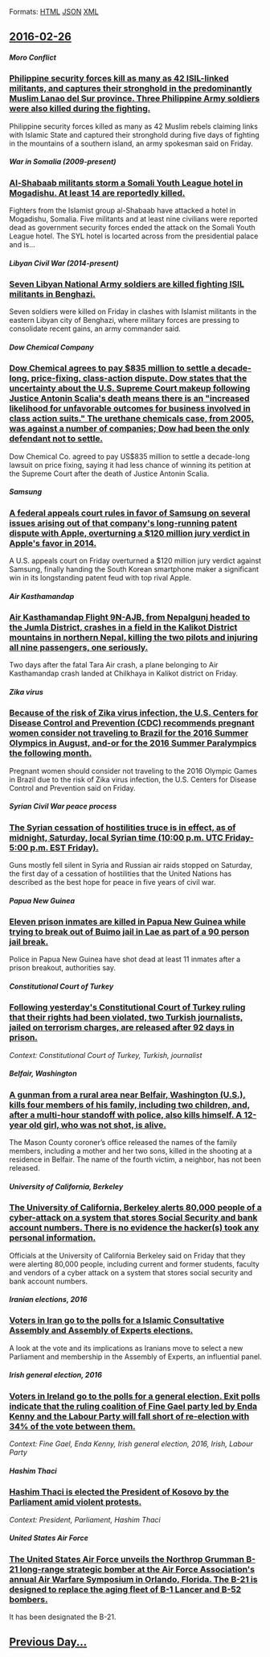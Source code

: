 
Formats: [HTML](2016/02/26/index.html)  [JSON](2016/02/26/index.json)  [XML](2016/02/26/index.xml)  

## [2016-02-26](/news/2016/02/26/index.md)

##### Moro Conflict
### [Philippine security forces kill as many as 42 ISIL-linked militants, and captures their stronghold in the predominantly Muslim Lanao del Sur province. Three Philippine Army soldiers were also killed during the fighting. ](/news/2016/02/26/philippine-security-forces-kill-as-many-as-42-isil-linked-militants-and-captures-their-stronghold-in-the-predominantly-muslim-lanao-del-sur.md)
Philippine security forces killed as many as 42 Muslim rebels claiming links with Islamic State and captured their stronghold during five days of fighting in the mountains of a southern island, an army spokesman said on Friday.

##### War in Somalia (2009-present)
### [Al-Shabaab militants storm a Somali Youth League hotel in Mogadishu. At least 14 are reportedly killed.](/news/2016/02/26/al-shabaab-militants-storm-a-somali-youth-league-hotel-in-mogadishu-at-least-14-are-reportedly-killed.md)
Fighters from the Islamist group al-Shabaab have attacked a hotel in Mogadishu, Somalia. Five militants and at least nine civilians were reported dead as government security forces ended the attack on the Somali Youth League hotel. The SYL hotel is locarted across from the presidential palace and is...

##### Libyan Civil War (2014-present)
### [Seven Libyan National Army soldiers are killed fighting ISIL militants in Benghazi. ](/news/2016/02/26/seven-libyan-national-army-soldiers-are-killed-fighting-isil-militants-in-benghazi.md)
Seven soldiers were killed on Friday in clashes with Islamist militants in the eastern Libyan city of Benghazi, where military forces are pressing to consolidate recent gains, an army commander said.

##### Dow Chemical Company
### [Dow Chemical agrees to pay $835 million to settle a decade-long, price-fixing, class-action dispute. Dow states that the uncertainty about the U.S. Supreme Court makeup following Justice Antonin Scalia's death means there is an "increased likelihood for unfavorable outcomes for business involved in class action suits." The urethane chemicals case, from 2005, was against a number of companies; Dow had been the only defendant not to settle. ](/news/2016/02/26/dow-chemical-agrees-to-pay-835-million-to-settle-a-decade-long-price-fixing-class-action-dispute-dow-states-that-the-uncertainty-about-t.md)
Dow Chemical Co. agreed to pay US$835 million to settle a decade-long lawsuit on price fixing, saying it had less chance of winning its petition at the Supreme Court after the death of Justice Antonin Scalia.

##### Samsung
### [A federal appeals court rules in favor of Samsung on several issues arising out of that company's long-running patent dispute with Apple, overturning a $120 million jury verdict in Apple's favor in 2014. ](/news/2016/02/26/a-federal-appeals-court-rules-in-favor-of-samsung-on-several-issues-arising-out-of-that-company-s-long-running-patent-dispute-with-apple-ov.md)
A U.S. appeals court on Friday overturned a $120 million jury verdict against Samsung, finally handing the South Korean smartphone maker a significant win in its longstanding patent feud with top rival Apple.

##### Air Kasthamandap
### [ Air Kasthamandap Flight 9N-AJB, from Nepalgunj headed to the Jumla District, crashes in a field in the Kalikot District mountains in northern Nepal, killing the two pilots and injuring all nine passengers, one seriously. ](/news/2016/02/26/air-kasthamandap-flight-9n-ajb-from-nepalgunj-headed-to-the-jumla-district-crashes-in-a-field-in-the-kalikot-district-mountains-in-northe.md)
Two days after the fatal Tara Air crash, a plane belonging to Air Kasthamandap crash landed at Chilkhaya in Kalikot district on Friday.

##### Zika virus
### [ Because of the risk of Zika virus infection, the U.S. Centers for Disease Control and Prevention (CDC) recommends pregnant women consider not traveling to Brazil for the 2016 Summer Olympics in August, and-or for the 2016 Summer Paralympics the following month. ](/news/2016/02/26/because-of-the-risk-of-zika-virus-infection-the-u-s-centers-for-disease-control-and-prevention-cdc-recommends-pregnant-women-consider-n.md)
Pregnant women should consider not traveling to the 2016 Olympic Games in Brazil due to the risk of Zika virus infection, the U.S. Centers for Disease Control and Prevention said on Friday.

##### Syrian Civil War peace process
### [The Syrian cessation of hostilities truce is in effect, as of midnight, Saturday, local Syrian time (10:00 p.m. UTC Friday-5:00 p.m. EST Friday). ](/news/2016/02/26/the-syrian-cessation-of-hostilities-truce-is-in-effect-as-of-midnight-saturday-local-syrian-time-10-00-p-m-utc-friday-5-00-p-m-est-fri.md)
Guns mostly fell silent in Syria and Russian air raids stopped on Saturday, the first day of a cessation of hostilities that the United Nations has described as the best hope for peace in five years of civil war.

##### Papua New Guinea
### [Eleven prison inmates are killed in Papua New Guinea while trying to break out of Buimo jail in Lae as part of a 90 person jail break. ](/news/2016/02/26/eleven-prison-inmates-are-killed-in-papua-new-guinea-while-trying-to-break-out-of-buimo-jail-in-lae-as-part-of-a-90-person-jail-break.md)
Police in Papua New Guinea have shot dead at least 11 inmates after a prison breakout, authorities say.

##### Constitutional Court of Turkey
### [Following yesterday's Constitutional Court of Turkey ruling that their rights had been violated, two Turkish journalists, jailed on terrorism charges, are released after 92 days in prison. ](/news/2016/02/26/following-yesterday-s-constitutional-court-of-turkey-ruling-that-their-rights-had-been-violated-two-turkish-journalists-jailed-on-terroris.md)
_Context: Constitutional Court of Turkey, Turkish, journalist_

##### Belfair, Washington
### [A gunman from a rural area near Belfair, Washington (U.S.), kills four members of his family, including two children, and, after a multi-hour standoff with police, also kills himself. A 12-year old girl, who was not shot, is alive. ](/news/2016/02/26/a-gunman-from-a-rural-area-near-belfair-washington-u-s-kills-four-members-of-his-family-including-two-children-and-after-a-multi-hou.md)
The Mason County coroner’s office released the names of the family members, including a mother and her two sons, killed in the shooting at a residence in Belfair. The name of the fourth victim, a neighbor, has not been released.

##### University of California, Berkeley
### [ The University of California, Berkeley alerts 80,000 people of a cyber-attack on a system that stores Social Security and bank account numbers. There is no evidence the hacker(s) took any personal information. ](/news/2016/02/26/the-university-of-california-berkeley-alerts-80-000-people-of-a-cyber-attack-on-a-system-that-stores-social-security-and-bank-account-numb.md)
Officials at the University of California Berkeley said on Friday that they were alerting 80,000 people, including current and former students, faculty and vendors of a cyber attack on a system that stores social security and bank account numbers.

##### Iranian elections, 2016
### [Voters in Iran go to the polls for a Islamic Consultative Assembly and Assembly of Experts elections. ](/news/2016/02/26/voters-in-iran-go-to-the-polls-for-a-islamic-consultative-assembly-and-assembly-of-experts-elections.md)
A look at the vote and its implications as Iranians move to select a new Parliament and membership in the Assembly of Experts, an influential panel.

##### Irish general election, 2016
### [Voters in Ireland go to the polls for a general election. Exit polls indicate that the ruling coalition of Fine Gael party led by Enda Kenny and the Labour Party will fall short of re-election with 34% of the vote between them. ](/news/2016/02/26/voters-in-ireland-go-to-the-polls-for-a-general-election-exit-polls-indicate-that-the-ruling-coalition-of-fine-gael-party-led-by-enda-kenny.md)
_Context: Fine Gael, Enda Kenny, Irish general election, 2016, Irish, Labour Party_

##### Hashim Thaci
### [Hashim Thaci is elected the President of Kosovo by the Parliament amid violent protests. ](/news/2016/02/26/hashim-thaassi-is-elected-the-president-of-kosovo-by-the-parliament-amid-violent-protests.md)
_Context: President, Parliament, Hashim Thaci_

##### United States Air Force
### [The United States Air Force unveils the Northrop Grumman B-21 long-range strategic bomber at the Air Force Association's annual Air Warfare Symposium in Orlando, Florida. The B-21 is designed to replace the aging fleet of B-1 Lancer and B-52 bombers. ](/news/2016/02/26/the-united-states-air-force-unveils-the-northrop-grumman-b-21-long-range-strategic-bomber-at-the-air-force-associationas-annual-air-warfar.md)
It has been designated the B-21.

## [Previous Day...](/news/2016/02/25/index.md)

